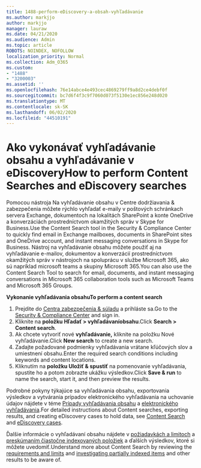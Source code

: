 ```yaml
---
title: 1488-perform-eDiscovery-a-obsah-vyhľadávanie
ms.author: markjjo
author: markjjo
manager: lauraw
ms.date: 04/21/2020
ms.audience: Admin
ms.topic: article
ROBOTS: NOINDEX, NOFOLLOW
localization_priority: Normal
ms.collection: Adm_O365
ms.custom:
- "1488"
- "3200003"
ms.assetid: ''
ms.openlocfilehash: 76e14abce4e493cec4869279ff9a8d2ce4debf0f
ms.sourcegitcommit: bc7d6f4f3c9f7060d073f5130e1ec856e248d020
ms.translationtype: MT
ms.contentlocale: sk-SK
ms.lasthandoff: 06/02/2020
ms.locfileid: "44510191"
---
```

# <a name="how-to-perform-content-searches-and-ediscovery-searches"></a><span data-ttu-id="3f7f1-102">Ako vykonávať vyhľadávanie obsahu a vyhľadávanie v eDiscovery</span><span class="sxs-lookup"><span data-stu-id="3f7f1-102">How to perform Content Searches and eDiscovery searches</span></span>

<span data-ttu-id="3f7f1-103">Pomocou nástroja Na vyhľadávanie obsahu v Centre dodržiavania & zabezpečenia môžete rýchlo vyhľadať e-maily v poštových schránkach servera Exchange, dokumentoch na lokalitách SharePoint a konte OneDrive a konverzáciách prostredníctvom okamžitých správ v Skype for Business.</span><span class="sxs-lookup"><span data-stu-id="3f7f1-103">Use the Content Search tool in the Security & Compliance Center to quickly find email in Exchange mailboxes, documents in SharePoint sites and OneDrive account, and instant messaging conversations in Skype for Business.</span></span> <span data-ttu-id="3f7f1-104">Nástroj na vyhľadávanie obsahu môžete použiť aj na vyhľadávanie e-mailov, dokumentov a konverzácií prostredníctvom okamžitých správ v nástrojoch na spoluprácu v službe Microsoft 365, ako sú napríklad microsoft teams a skupiny Microsoft 365.</span><span class="sxs-lookup"><span data-stu-id="3f7f1-104">You can also use the Content Search Tool to search for email, documents, and instant messaging conversations in Microsoft 365 collaboration tools such as Microsoft Teams and Microsoft 365 Groups.</span></span>

<span data-ttu-id="3f7f1-105">**Vykonanie vyhľadávania obsahu**</span><span class="sxs-lookup"><span data-stu-id="3f7f1-105">**To perform a content search**</span></span>

1. <span data-ttu-id="3f7f1-106">Prejdite do [Centra zabezpečenia & súladu](https://protection.office.com) a prihláste sa.</span><span class="sxs-lookup"><span data-stu-id="3f7f1-106">Go to the [Security & Compliance Center](https://protection.office.com) and sign in.</span></span>
2. <span data-ttu-id="3f7f1-107">Kliknite na **položku Hľadať > vyhľadávaníobsahu**.</span><span class="sxs-lookup"><span data-stu-id="3f7f1-107">Click **Search > Content search**.</span></span>
3. <span data-ttu-id="3f7f1-108">Ak chcete vytvoriť nové **vyhľadávanie,** kliknite na položku Nové vyhľadávanie.</span><span class="sxs-lookup"><span data-stu-id="3f7f1-108">Click **New search** to create a new search.</span></span>
4. <span data-ttu-id="3f7f1-109">Zadajte požadované podmienky vyhľadávania vrátane kľúčových slov a umiestnení obsahu.</span><span class="sxs-lookup"><span data-stu-id="3f7f1-109">Enter the required search conditions including keywords and content locations.</span></span>  
5. <span data-ttu-id="3f7f1-110">Kliknutím na **položku Uložiť & spustiť** na pomenovanie vyhľadávania, spustite ho a potom zobrazte ukážku výsledkov.</span><span class="sxs-lookup"><span data-stu-id="3f7f1-110">Click **Save & run** to name the search, start it, and then preview the results.</span></span>

<span data-ttu-id="3f7f1-111">Podrobné pokyny týkajúce sa vyhľadávania obsahu, exportovania výsledkov a vytvárania prípadov elektronického vyhľadávania na uchovanie údajov nájdete v téme [Prípady vyhľadávania obsahu](https://docs.microsoft.com/microsoft-365/compliance/content-search) a [elektronického vyhľadávania](https://docs.microsoft.com/microsoft-365/compliance/ediscovery-cases).</span><span class="sxs-lookup"><span data-stu-id="3f7f1-111">For detailed instructions about Content searches, exporting results, and creating eDiscovery cases to hold data, see [Content Search](https://docs.microsoft.com/microsoft-365/compliance/content-search) and [eDiscovery cases](https://docs.microsoft.com/microsoft-365/compliance/ediscovery-cases).</span></span>

<span data-ttu-id="3f7f1-112">Ďalšie informácie o vyhľadávaní obsahu nájdete v [požiadavkách a limitoch](https://docs.microsoft.com/microsoft-365/compliance/limits-for-content-search) a [preskúmaním čiastočne indexovaných položiek](https://docs.microsoft.com/microsoft-365/compliance/investigating-partially-indexed-items-in-ediscovery) a ďalších výsledkov, ktoré si môžete uvedomiť.</span><span class="sxs-lookup"><span data-stu-id="3f7f1-112">Understand more about Content Search by reviewing the [requirements and limits](https://docs.microsoft.com/microsoft-365/compliance/limits-for-content-search) and  [investigating partially indexed items](https://docs.microsoft.com/microsoft-365/compliance/investigating-partially-indexed-items-in-ediscovery) and other results to be aware of.</span></span>